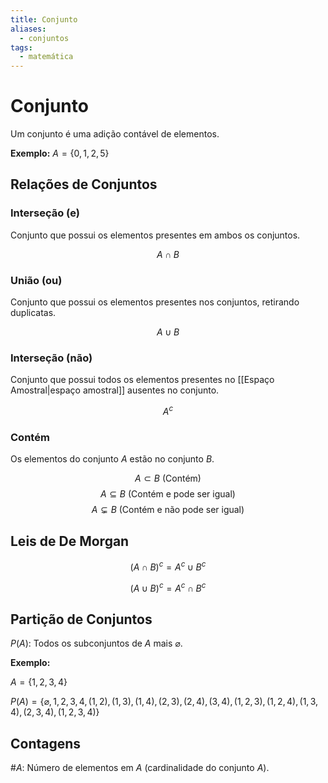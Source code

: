 ```yaml
---
title: Conjunto
aliases:
  - conjuntos
tags:
  - matemática
---
```


# Conjunto

Um conjunto é uma adição contável de elementos.

**Exemplo:** $A = \lbrace0, 1, 2, 5\rbrace$

## Relações de Conjuntos

### Interseção (e)

Conjunto que possui os elementos presentes em ambos os conjuntos.

$$A \cap B$$

### União (ou)

Conjunto que possui os elementos presentes nos conjuntos, retirando duplicatas.

$$A \cup B$$

### Interseção (não)

Conjunto que possui todos os elementos presentes no [[Espaço Amostral|espaço amostral]] ausentes no conjunto.

$$A^c$$

### Contém

Os elementos do conjunto $A$ estão no conjunto $B$.

$$A \subset B \text{ (Contém)}$$
$$A \subseteq B \text{ (Contém e pode ser igual)}$$
$$A \subsetneq B \text{ (Contém e não pode ser igual)}$$

## Leis de De Morgan

$$(A \cap B)^c = A^c \cup B^c$$

$$(A \cup B)^c = A^c \cap B^c$$

## Partição de Conjuntos

$P(A)$: Todos os subconjuntos de $A$ mais $\varnothing$.

**Exemplo:**

$A = \lbrace1, 2, 3, 4\rbrace$

$P(A) = \lbrace\varnothing, 1, 2, 3, 4, (1, 2), (1, 3), (1, 4), (2, 3), (2, 4), (3, 4), (1, 2, 3), (1, 2, 4), (1, 3, 4), (2, 3, 4), (1, 2, 3, 4)\rbrace$

## Contagens

$\#A$: Número de elementos em $A$ (cardinalidade do conjunto $A$).
